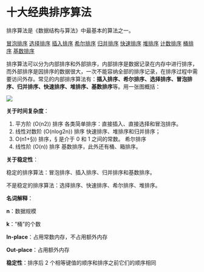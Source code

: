 # 十大经典排序算法

排序算法是《数据结构与算法》中最基本的算法之一。

[冒泡排序](https://github.com/shenjiahuihm/note/blob/master/%E6%8E%92%E5%BA%8F%E7%AE%97%E6%B3%95/%E5%86%92%E6%B3%A1%E6%8E%92%E5%BA%8F.md)
[选择排序](https://github.com/shenjiahuihm/note/blob/master/%E6%8E%92%E5%BA%8F%E7%AE%97%E6%B3%95/%E9%80%89%E6%8B%A9%E6%8E%92%E5%BA%8F.md)
[插入排序](https://github.com/shenjiahuihm/note/blob/master/%E6%8E%92%E5%BA%8F%E7%AE%97%E6%B3%95/%E6%8F%92%E5%85%A5%E6%8E%92%E5%BA%8F.md)
[希尔排序](https://github.com/shenjiahuihm/note/blob/master/%E6%8E%92%E5%BA%8F%E7%AE%97%E6%B3%95/%E5%B8%8C%E5%B0%94%E6%8E%92%E5%BA%8F.md)
[归并排序](https://github.com/shenjiahuihm/note/blob/master/%E6%8E%92%E5%BA%8F%E7%AE%97%E6%B3%95/%E5%BD%92%E5%B9%B6%E6%8E%92%E5%BA%8F.md)
[快速排序](https://github.com/shenjiahuihm/note/blob/master/%E6%8E%92%E5%BA%8F%E7%AE%97%E6%B3%95/%E5%BF%AB%E9%80%9F%E6%8E%92%E5%BA%8F.md)
[堆排序](https://github.com/shenjiahuihm/note/blob/master/%E6%8E%92%E5%BA%8F%E7%AE%97%E6%B3%95/%E5%A0%86%E6%8E%92%E5%BA%8F.md)
[计数排序](https://github.com/shenjiahuihm/note/blob/master/%E6%8E%92%E5%BA%8F%E7%AE%97%E6%B3%95/%E8%AE%A1%E6%95%B0%E6%8E%92%E5%BA%8F.md)
[桶排序](https://github.com/shenjiahuihm/note/blob/master/%E6%8E%92%E5%BA%8F%E7%AE%97%E6%B3%95/%E6%A1%B6%E6%8E%92%E5%BA%8F.md)
[基数排序](https://github.com/shenjiahuihm/note/blob/master/%E6%8E%92%E5%BA%8F%E7%AE%97%E6%B3%95/%E5%9F%BA%E6%95%B0%E6%8E%92%E5%BA%8F.md)

排序算法可以分为内部排序和外部排序，内部排序是数据记录在内存中进行排序，而外部排序是因排序的数据很大，一次不能容纳全部的排序记录，在排序过程中需要访问外存。常见的内部排序算法有：**插入排序、希尔排序、选择排序、冒泡排序、归并排序、快速排序、堆排序、基数排序**等。用一张图概括：

![](https://github.com/shenjiahuihm/note/blob/master/imgs/排序算法/sort.png)

**关于时间复杂度**：

1. 平方阶 (O(n2)) 排序 各类简单排序：直接插入、直接选择和冒泡排序。
2. 线性对数阶 (O(nlog2n)) 排序 快速排序、堆排序和归并排序；
3. O(n1+§)) 排序，§ 是介于 0 和 1 之间的常数。 希尔排序
4. 线性阶 (O(n)) 排序 基数排序，此外还有桶、箱排序。

**关于稳定性**：

稳定的排序算法：冒泡排序、插入排序、归并排序和基数排序。

不是稳定的排序算法：选择排序、快速排序、希尔排序、堆排序。

**名词解释**：

**n**：数据规模

**k**：“桶”的个数

**In-place**：占用常数内存，不占用额外内存

**Out-place**：占用额外内存

**稳定性**：排序后 2 个相等键值的顺序和排序之前它们的顺序相同

[参考资料]: https://github.com/hustcc/JS-Sorting-Algorithm

